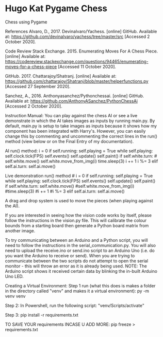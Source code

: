 # Hugo Kat Pygame Chess
Chess using Pygame

References
Alvaro, D., 2017. Devinalvaro/Yachess. [online] GitHub. Available at: <https://github.com/devinalvaro/yachess/tree/master/src> [Accessed 2 October 2020].

Code Review Stack Exchange. 2015. Enumerating Moves For A Chess Piece. [online] Available at: <https://codereview.stackexchange.com/questions/94465/enumerating-moves-for-a-chess-piece> [Accessed 11 October 2020].

GitHub. 2017. Chattarajoy/Shatranj. [online] Available at: <https://github.com/chattarajoy/Shatranj/blob/master/helperfunctions.py> [Accessed 27 September 2020].

Sanchez, A., 2016. Anthonyasanchez/Pythonchessai. [online] GitHub. Available at: <https://github.com/AnthonyASanchez/PythonChessAi> [Accessed 2 October 2020].

Instruction Manual:
You can play against the chess AI or see a live demonstrate in which the AI takes images as inputs by running main.py. By default, main.py is setup to take images as inputs because it shows how my component has been integrated with Harry's. However, you can easily change this by commenting and uncommenting the correct lines in the run() method (view below or on the Final Entry of my documentation).

AI run() method:
    i = 0
    if self.running:
        self.playing = True
        while self.playing:
            self.clock.tick(FPS)
            self.events()
            self.update()
            self.paint()
            if self.white.turn:
                # self.white.move()
                self.white.move_from_img(i)
                time.sleep(3)
                i += 1
                i %= 3
            elif self.ai.turn:
                self.ai.move()

Live demonstration run() method
    # i = 0
    if self.running:
        self.playing = True
        while self.playing:
            self.clock.tick(FPS)
            self.events()
            self.update()
            self.paint()
            if self.white.turn:
                self.white.move()
                #self.white.move_from_img(i)
                #time.sleep(3)
                #i += 1
                #i %= 3
            elif self.ai.turn:
                self.ai.move()

A drag and drop system is used to move the pieces (when playing against the AI). 
 
If you are interested in seeing how the vision code works by itself, please follow the instructions in the vision.py file. This will calibrate the colour bounds from a starting board then generate a Python board matrix from another image. 
 
To try communicating between an Arduino and a Python script, you will need to follow the instructions in the serial_communication.py. You will also need to upload the receive.ino or send.ino script to an Arduino Uno (i.e. do you want the Arduino to receive or send). When you are trying to communicate between the two scripts do not attempt to open the serial monitor - this will throw an error as it is already being used. 
NOTE: The Arduino script shows it received certain data by blinking the in-built Arduino Uno LED.

Creating a Virtual Environment:
Step 1 run (what this does is makes a folder in the directory called "venv" and makes it a virtual environment):
py -m venv venv

Step 2:
In Powershell, run the following script: "venv/Scripts/activate"

Step 3:
pip install -r requirements.txt

TO SAVE YOUR requirements INCASE U ADD MORE:
pip freeze > requirements.txt
